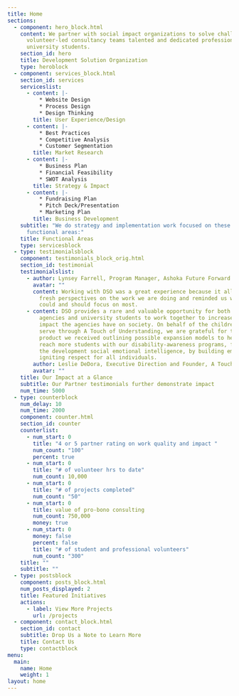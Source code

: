 ```yaml
---
title: Home
sections:
  - component: hero_block.html
    content: We partner with social impact organizations to solve challenges. Our
      volunteer-led consultancy teams talented and dedicated professionals and
      university students.
    section_id: hero
    title: Development Solution Organization
    type: heroblock
  - component: services_block.html
    section_id: services
    serviceslist:
      - content: |-
          * Website Design
          * Process Design
          * Design Thinking
        title: User Experience/Design
      - content: |-
          * Best Practices
          * Competitive Analysis
          * Customer Segmentation
        title: Market Research
      - content: |-
          * Business Plan
          * Financial Feasibility
          * SWOT Analysis
        title: Strategy & Impact
      - content: |-
          * Fundraising Plan
          * Pitch Deck/Presentation
          * Marketing Plan
        title: Business Development
    subtitle: "We do strategy and implementation work focused on these core
      functional areas:"
    title: Functional Areas
    type: servicesblock
  - type: testimonialsblock
    component: testimonials_block_orig.html
    section_id: testimonial
    testimonialslist:
      - author: Lynsey Farrell, Program Manager, Ashoka Future Forward
        avatar: ""
        content: Working with DSO was a great experience because it allowed us to get
          fresh perspectives on the work we are doing and reminded us what we
          could and should focus on most.
      - content: DSO provides a rare and valuable opportunity for both non-for-profit
          agencies and university students to work together to increase the
          impact the agencies have on society. On behalf of the children we
          serve through A Touch of Understanding, we are grateful for the
          product we received outlining possible expansion models to help us
          reach more students with our disability-awareness programs, fostering
          the development social emotional intelligence, by building empathy and
          igniting respect for all individuals.
        author: Leslie DeDora, Executive Direction and Founder, A Touch of Understanding
        avatar: ""
    title: Our Impact at a Glance
    subtitle: Our Partner testimonials further demonstrate impact
    num_time: 5000
  - type: counterblock
    num_delay: 10
    num_time: 2000
    component: counter.html
    section_id: counter
    counterlist:
      - num_start: 0
        title: "4 or 5 partner rating on work quality and impact "
        num_count: "100"
        percent: true
      - num_start: 0
        title: "# of volunteer hrs to date"
        num_count: 10,000
      - num_start: 0
        title: "# of projects completed"
        num_count: "50"
      - num_start: 0
        title: value of pro-bono consulting
        num_count: 750,000
        money: true
      - num_start: 0
        money: false
        percent: false
        title: "# of student and professional volunteers"
        num_count: "300"
    title: ""
    subtitle: ""
  - type: postsblock
    component: posts_block.html
    num_posts_displayed: 2
    title: Featured Initiatives
    actions:
      - label: View More Projects
        url: /projects
  - component: contact_block.html
    section_id: contact
    subtitle: Drop Us a Note to Learn More
    title: Contact Us
    type: contactblock
menu:
  main:
    name: Home
    weight: 1
layout: home
---
```

